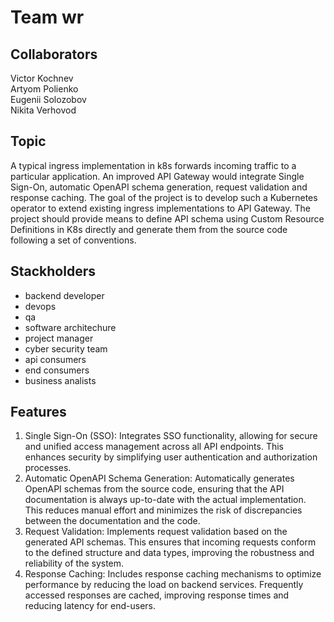 # Team wr

## Collaborators
Victor Kochnev <br>
Artyom Polienko <br>
Eugenii Solozobov <br>
Nikita Verhovod <br>

## Topic
A typical ingress implementation in k8s forwards incoming traffic to a particular application. An improved API Gateway would integrate Single Sign-On, automatic OpenAPI schema generation, request validation and response caching. The goal of the project is to develop such a Kubernetes operator to extend existing ingress implementations to API Gateway. The project should provide means to define API schema using Custom Resource Definitions in K8s directly and generate them from the source code following a set of conventions.

## Stackholders
* backend developer
* devops
* qa
* software architechure
* project manager
* cyber security team
* api consumers
* end consumers
* business analists

## Features
1. Single Sign-On (SSO): Integrates SSO functionality, allowing for secure and unified access management across all API endpoints. This enhances security by simplifying user authentication and authorization processes.
2. Automatic OpenAPI Schema Generation: Automatically generates OpenAPI schemas from the source code, ensuring that the API documentation is always up-to-date with the actual implementation. This reduces manual effort and minimizes the risk of discrepancies between the documentation and the code.
3. Request Validation: Implements request validation based on the generated API schemas. This ensures that incoming requests conform to the defined structure and data types, improving the robustness and reliability of the system.
4. Response Caching: Includes response caching mechanisms to optimize performance by reducing the load on backend services. Frequently accessed responses are cached, improving response times and reducing latency for end-users.
